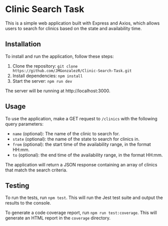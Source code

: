 # Clinic Search Task

This is a simple web application built with Express and Axios, which allows users to search for clinics based on the state and availability time.

## Installation

To install and run the application, follow these steps:

1. Clone the repository: `git clone https://github.com/JMGonzalezR/Clinic-Search-Task.git`
2. Install dependencies: `npm install`
3. Start the server: `npm run dev`

The server will be running at http://localhost:3000.

## Usage

To use the application, make a GET request to `/clinics` with the following query parameters:

-   `name` (optional): The name of the clinic to search for.
-   `state` (optional): the name of the state to search for clinics in.
-   `from` (optional): the start time of the availability range, in the format HH:mm.
-   `to` (optional): the end time of the availability range, in the format HH:mm.

The application will return a JSON response containing an array of clinics that match the search criteria.

## Testing

To run the tests, run `npm test`. This will run the Jest test suite and output the results to the console.

To generate a code coverage report, run `npm run test:coverage`. This will generate an HTML report in the `coverage` directory.
